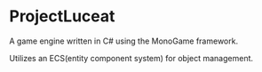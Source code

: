 # ProjectLuceat

A game engine written in C# using the MonoGame framework.

Utilizes an ECS(entity component system) for object management.
